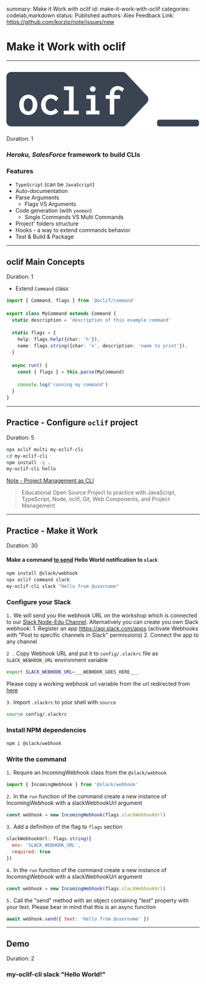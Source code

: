 summary: Make it Work with oclif
id: make-it-work-with-oclif
categories: codelab,markdown
status: Published 
authors: Alex
Feedback Link: https://github.com/korzio/note/issues/new

# Make it Work with oclif

---

## [![node](assets/oclif.png)](https://oclif.io/)
Duration: 1

### *Heroku, SalesForce* framework to build CLIs

### Features

- `TypeScript` (can be `JavaScript`)
- Auto-documentation
- Parse Arguments
  - Flags VS Arguments
- Code generation (with `yeoman`)
  - Single Commands VS Multi Commands
- Project' folders structure
- Hooks - a way to extend commands behavior
- Test & Build & Package

---

## oclif Main Concepts
Duration: 1

- Extend `Command` class

```ts
import { Command, flags } from '@oclif/command'

export class MyCommand extends Command {
  static description = 'description of this example command'

  static flags = {
    help: flags.help({char: 'h'}),
    name: flags.string({char: 'n', description: 'name to print'}),
  }

  async run() {
    const { flags } = this.parse(MyCommand)

    console.log('running my command')
  }
}
```

---

## Practice - Configure `oclif` project
Duration: 5

```bash
npx oclif multi my-oclif-cli
cd my-oclif-cli
npm install -g .
my-oclif-cli hello
```

[Note - Project Management as CLI](https://github.com/korzio/note)

> Educational Open Source Project to practice with JavaScript, TypeScript, Node, oclif, Git, Web Components, and Project Management

---

## Practice - Make it Work
Duration: 30

#### Make a command [to send](https://www.npmjs.com/package/@slack/webhook) Hello World notification to `slack` 

```bash
npm install @slack/webhook
npx oclif command slack
my-oclif-cli slack "Hello from @username"
```

### Configure your Slack
`1.` We will send you the webhook URL on the workshop which is connected to our [Slack Node-Edu Channel](https://join.slack.com/t/note-edu/shared_invite/enQtNzM5NDU3MDUzMDE0LWQwNjFmZDc0NzYwOTBhZDczNDUwZTM0ZDM2NGZhOTNlOWVlMWM4M2I1YmQyOWZiNWMzMGY0ODRmOWVmYzZiNDg). Alternatively you can create you own Slack webhook:
    1. Register an app https://api.slack.com/apps (activate Webhooks with "Post to specific channels in Slack" permissions)
    2. Connect the app to any channel

`2 .` Copy Webhook URL and put it to `config/.slackrc` file as `SLACK_WEBHOOK_URL` environment variable

```bash
export SLACK_WEBHOOK_URL=___WEBHOOK_GOES_HERE___
```

Please copy a working webhook url variable from the url redirected from [here](https://bit.ly/35zA1Xd)
    
`3.`  Import `.slackrc` to your shell with `source`
    
```bash
source config/.slackrc
```


### Install NPM dependencies
```bash
npm i @slack/webhook

```


### Write the command

`1.` Require an IncomingWebhook class from the `@slack/webhook`
  
```js
import { IncomingWebhook } from '@slack/webhook'
```

`2.` In the `run` function of the command create a new instance of IncomingWebhook with a slackWebhookUrl argument
  
```js
const webhook = new IncomingWebhook(flags.slackWebhookUrl)
```

`3.` Add a definition of the flag to `flags` section
    
```js
slackWebhookUrl: flags.string({
  env: 'SLACK_WEBHOOK_URL',
  required: true
})
```
    
`4.` In the `run` function of the command create a new instance of IncomingWebhook with a slackWebhookUrl argument
  
```js
const webhook = new IncomingWebhook(flags.slackWebhookUrl)
```
    
`5.`  Call the "send" method with an object containing "text" property with your text. Please bear in mind that this is an async function
```js
await webhook.send({ text: 'Hello from @username' })
```

---

## Demo

Duration: 2

### my-oclif-cli slack "Hello World!"
